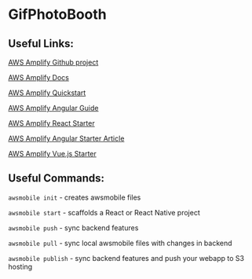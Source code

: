 # GifPhotoBooth

## Useful Links:
[AWS Amplify Github project](https://github.com/aws-amplify/amplify-js)

[AWS Amplify Docs](https://aws-amplify.github.io/amplify-js/)

[AWS Amplify Quickstart](https://aws-amplify.github.io/amplify-js/media/quick_start)

[AWS Amplify Angular Guide](https://aws-amplify.github.io/amplify-js/media/angular_guide.html)

[AWS Amplify React Starter](https://github.com/aws-samples/aws-mobile-react-sample)

[AWS Amplify Angular Starter Article](https://medium.freecodecamp.org/building-cloud-enabled-javascript-applications-with-aws-amplify-angular-682547fc6477)

[AWS Amplify Vue.js Starter](https://github.com/aws-samples/aws-amplify-vue)

## Useful Commands:
`awsmobile init` - creates awsmobile files 

`awsmobile start` - scaffolds a React or React Native project

`awsmobile push` - sync backend features

`awsmobile pull` - sync local awsmobile files with changes in backend

`awsmobile publish` - sync backend features and push your webapp to S3 hosting